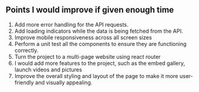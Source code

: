 
## Points I would improve if given enough time

 1. Add more error handling for the API requests.
 2. Add loading indicators while the data is being fetched from the API.
 3. Improve mobile responsiveness across all screen sizes
 4. Perform a unit test all the components to ensure they are functioning correctly.
 5. Turn the project to a multi-page website using react router
 6. I would add more features to the project, such as the embed gallery, launch videos and pictures
 7. Improve the overall styling and layout of the page to make it more user-friendly and visually appealing.

